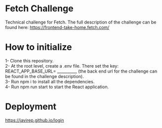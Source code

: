 # Fetch Challenge
Technical challenge for Fetch. The full description of the challenge can be found here: https://frontend-take-home.fetch.com/

# How to initialize
1- Clone this repository.  
2- At the root level, create a .env file. There set the key: REACT_APP_BASE_URL= __________ (the back end url for the challenge can be found in the challenge description).  
3- Run npm i to install all  the dependencies.   
4- Run npm run start to start the React application.  

# Deployment
https://javirep.github.io/login
